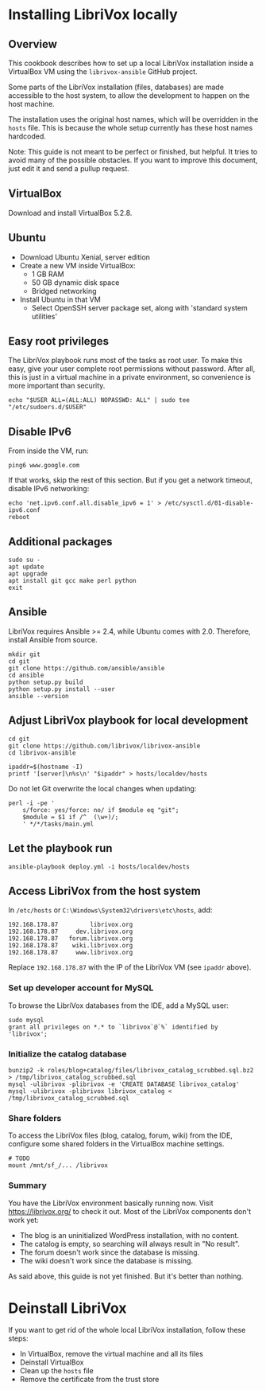 # Installing LibriVox locally

## Overview

This cookbook describes how to set up a local LibriVox installation
inside a VirtualBox VM using the `librivox-ansible` GitHub project.

Some parts of the LibriVox installation (files, databases) are made
accessible to the host system, to allow the development to happen
on the host machine.

The installation uses the original host names, which will be overridden
in the `hosts` file. This is because the whole setup currently has these
host names hardcoded.

Note: This guide is not meant to be perfect or finished, but helpful.
It tries to avoid many of the possible obstacles. 
If you want to improve this document, just edit it and send a pullup
request.

## VirtualBox

Download and install VirtualBox 5.2.8.

## Ubuntu

* Download Ubuntu Xenial, server edition
* Create a new VM inside VirtualBox:
    * 1 GB RAM
    * 50 GB dynamic disk space
    * Bridged networking
* Install Ubuntu in that VM
    * Select OpenSSH server package set, along with 'standard system utilities'

## Easy root privileges

The LibriVox playbook runs most of the tasks as root user.
To make this easy, give your user complete root permissions without password.
After all, this is just in a virtual machine in a private environment,
so convenience is more important than security.

    echo "$USER ALL=(ALL:ALL) NOPASSWD: ALL" | sudo tee "/etc/sudoers.d/$USER"

## Disable IPv6

From inside the VM, run:

    ping6 www.google.com

If that works, skip the rest of this section.
But if you get a network timeout, disable IPv6 networking:

    echo 'net.ipv6.conf.all.disable_ipv6 = 1' > /etc/sysctl.d/01-disable-ipv6.conf
    reboot

## Additional packages

    sudo su -
    apt update
    apt upgrade
    apt install git gcc make perl python
    exit

## Ansible

LibriVox requires Ansible >= 2.4, while Ubuntu comes with 2.0.
Therefore, install Ansible from source.

    mkdir git
    cd git
    git clone https://github.com/ansible/ansible
    cd ansible
    python setup.py build
    python setup.py install --user
    ansible --version

## Adjust LibriVox playbook for local development

    cd git
    git clone https://github.com/librivox/librivox-ansible
    cd librivox-ansible

    ipaddr=$(hostname -I)
    printf '[server]\n%s\n' "$ipaddr" > hosts/localdev/hosts

Do not let Git overwrite the local changes when updating:

    perl -i -pe '
        s/force: yes/force: no/ if $module eq "git";
        $module = $1 if /^  (\w+)/;
        ' */*/tasks/main.yml

## Let the playbook run

    ansible-playbook deploy.yml -i hosts/localdev/hosts

## Access LibriVox from the host system

In `/etc/hosts` or `C:\Windows\System32\drivers\etc\hosts`, add:

    192.168.178.87         librivox.org
    192.168.178.87     dev.librivox.org
    192.168.178.87   forum.librivox.org
    192.168.178.87    wiki.librivox.org
    192.168.178.87     www.librivox.org

Replace `192.168.178.87` with the IP of the LibriVox VM (see `ipaddr` above).

### Set up developer account for MySQL

To browse the LibriVox databases from the IDE, add a MySQL user:
 
    sudo mysql
    grant all privileges on *.* to `librivox`@`%` identified by 'librivox';

### Initialize the catalog database

    bunzip2 -k roles/blog+catalog/files/librivox_catalog_scrubbed.sql.bz2 > /tmp/librivox_catalog_scrubbed.sql
    mysql -ulibrivox -plibrivox -e 'CREATE DATABASE librivox_catalog'
    mysql -ulibrivox -plibrivox librivox_catalog < /tmp/librivox_catalog_scrubbed.sql

### Share folders

To access the LibriVox files (blog, catalog, forum, wiki) from the IDE,
configure some shared folders in the VirtualBox machine settings.

    # TODO
    mount /mnt/sf_/... /librivox

### Summary

You have the LibriVox environment basically running now.
Visit https://librivox.org/ to check it out.
Most of the LibriVox components don't work yet:

* The blog is an uninitialized WordPress installation, with no content.
* The catalog is empty, so searching will always result in "No result".
* The forum doesn't work since the database is missing.
* The wiki doesn't work since the database is missing.

As said above, this guide is not yet finished. But it's better than nothing.

# Deinstall LibriVox

If you want to get rid of the whole local LibriVox installation, follow these steps:
 
* In VirtualBox, remove the virtual machine and all its files
* Deinstall VirtualBox
* Clean up the `hosts` file
* Remove the certificate from the trust store
